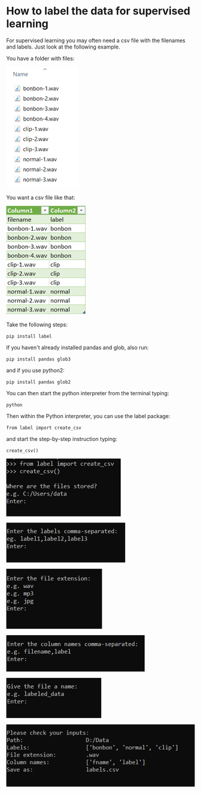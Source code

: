 # How to label the data for supervised learning
For supervised learning you may often need a csv file with the
filenames and labels. Just look at the following example.

You have a folder with files: 

<img src="images/data.png" alt="Your data">

You want a csv file like that: 

<img src="images/csv.png" alt="Csv file">

Take the following steps: 

    pip install label

If you haven't already installed pandas and glob, also run:

    pip install pandas glob3

and if you use python2:

    pip install pandas glob2

You can then start the python interpreter from the terminal typing:

    python

Then within the Python interpreter, you can use the label package:

    from label import create_csv

and start the step-by-step instruction typing:

    create_csv()

<img src="images/scr1.png" alt="Screenshot 1"> <br/>

<img src="images/scr2.png" alt="Screenshot 2"> <br/>

<img src="images/scr3.png" alt="Screenshot 3"> <br/>

<img src="images/scr4.png" alt="Screenshot 4"> <br/>

<img src="images/scr5.png" alt="Screenshot 5"> <br/>

<img src="images/scr6.png" alt="Screenshot 6"> <br/>
    
